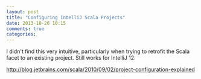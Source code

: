 ```yaml
---
layout: post
title: "Configuring IntelliJ Scala Projects"
date: 2013-10-26 10:15
comments: true
categories: 
---
```

I didn't find this very intuitive, particularly when trying to retrofit the Scala facet to an existing project. Still works for IntelliJ 12:

http://blog.jetbrains.com/scala/2010/09/02/project-configuration-explained
